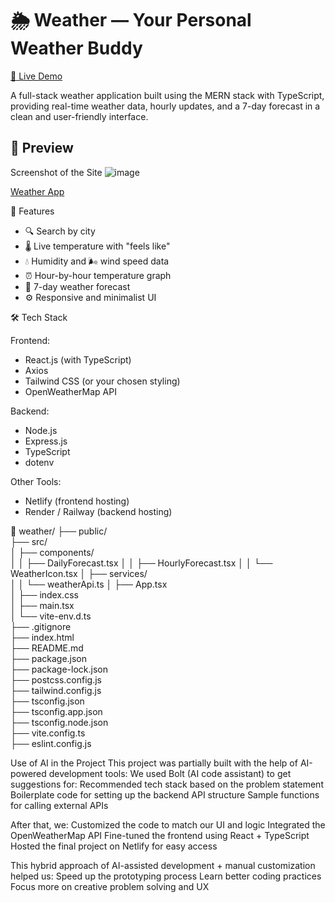 # 🌦️ Weather — Your Personal Weather Buddy

[🔗 Live Demo](https://silly-toffee-1ad091.netlify.app)

A full-stack weather application built using the MERN stack with TypeScript, providing real-time weather data, hourly updates, and a 7-day forecast in a clean and user-friendly interface.


## 📸 Preview

Screenshot of the Site
![image](https://github.com/user-attachments/assets/bef9d6b5-9b1a-493a-a087-f380e4902971)


[Weather App](https://silly-toffee-1ad091.netlify.app/)


🚀 Features

- 🔍 Search by city
- 🌡️ Live temperature with "feels like"
- 💧 Humidity and 🌬️ wind speed data
- ⏰ Hour-by-hour temperature graph
- 📅 7-day weather forecast
- ⚙️ Responsive and minimalist UI


🛠️ Tech Stack

Frontend:
- React.js (with TypeScript)
- Axios
- Tailwind CSS (or your chosen styling)
- OpenWeatherMap API

Backend:
- Node.js
- Express.js
- TypeScript
- dotenv

Other Tools:
- Netlify (frontend hosting)
- Render / Railway (backend hosting)

📁 weather/
├── public/                   
├── src/                  
│   ├── components/            
│   │   ├── DailyForecast.tsx
│   │   ├── HourlyForecast.tsx
│   │   └── WeatherIcon.tsx
│   ├── services/             
│   │   └── weatherApi.ts
│   ├── App.tsx               
│   ├── index.css             
│   ├── main.tsx             
│   └── vite-env.d.ts        
├── .gitignore               
├── index.html             
├── README.md               
├── package.json             
├── package-lock.json       
├── postcss.config.js         
├── tailwind.config.js        
├── tsconfig.json            
├── tsconfig.app.json       
├── tsconfig.node.json         
├── vite.config.ts             
├── eslint.config.js           




Use of AI in the Project
This project was partially built with the help of AI-powered development tools:
We used Bolt (AI code assistant) to get suggestions for:
Recommended tech stack based on the problem statement
Boilerplate code for setting up the backend API structure
Sample functions for calling external APIs

After that, we:
Customized the code to match our UI and logic
Integrated the OpenWeatherMap API
Fine-tuned the frontend using React + TypeScript
Hosted the final project on Netlify for easy access

This hybrid approach of AI-assisted development + manual customization helped us:
Speed up the prototyping process
Learn better coding practices
Focus more on creative problem solving and UX
